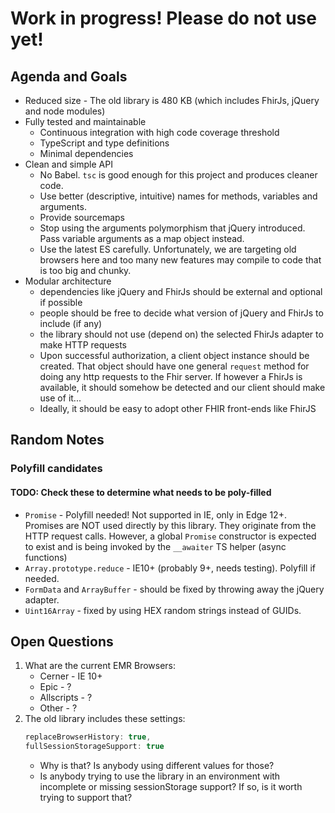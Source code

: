# Work in progress! Please do not use yet!

## Agenda and Goals

- Reduced size - The old library is 480 KB (which includes FhirJs, jQuery and node modules)
- Fully tested and maintainable
    - Continuous integration with high code coverage threshold
    - TypeScript and type definitions
    - Minimal dependencies
- Clean and simple API
    - No Babel. `tsc` is good enough for this project and produces cleaner code.
    - Use better (descriptive, intuitive) names for methods, variables and arguments.
    - Provide sourcemaps
    - Stop using the arguments polymorphism that jQuery introduced. Pass variable arguments as a map object instead.
    - Use the latest ES carefully. Unfortunately, we are targeting old browsers here and too many new features may compile to code that is too big and chunky.
- Modular architecture
    - dependencies like jQuery and FhirJs should be external and optional if possible
    - people should be free to decide what version of jQuery and FhirJs to include (if any)
    - the library should not use (depend on) the selected FhirJs adapter to make HTTP requests
    - Upon successful authorization, a client object instance should be created. That object should have one general `request` method for doing any http requests to the Fhir server. If however a FhirJs is available, it should somehow be detected and our client should make use of it...
    - Ideally, it should be easy to adopt other FHIR front-ends like FhirJS

## Random Notes

### Polyfill candidates

#### TODO: Check these to determine what needs to be poly-filled

- `Promise` - Polyfill needed! Not supported in IE, only in Edge 12+. Promises are NOT used directly by this library. They originate from the HTTP request calls. However, a global `Promise` constructor is expected to exist and is being invoked by the `__awaiter` TS helper (async functions)
- `Array.prototype.reduce` - IE10+ (probably 9+, needs testing). Polyfill if needed.
- `FormData` and `ArrayBuffer` - should be fixed by throwing away the jQuery adapter.
- `Uint16Array` - fixed by using HEX random strings instead of GUIDs.

## Open Questions

1. What are the current EMR Browsers:
    - Cerner - IE 10+
    - Epic - ?
    - Allscripts - ?
    - Other - ?
2. The old library includes these settings:
   ```js
   replaceBrowserHistory: true,
   fullSessionStorageSupport: true
   ```
   - Why is that? Is anybody using different values for those?
   - Is anybody trying to use the library in an environment with incomplete or missing sessionStorage support? If so, is it worth trying to support that?
  